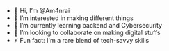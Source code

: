 - 👋 Hi, I’m @Am4nrai
- 👀 I’m interested in making different things
- 🌱 I’m currently learning backend and Cybersecurity
- 💞️ I’m looking to collaborate on making digital stuffs
- ⚡ Fun fact: I'm a rare blend of tech-savvy skills

<!---
Rixhavraj/Rixhavraj is a ✨ special ✨ repository because its `README.md` (this file) appears on your GitHub profile.
You can click the Preview link to take a look at your changes.
--->

